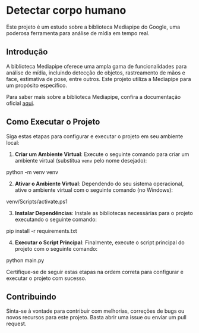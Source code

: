 # Detectar corpo humano

Este projeto é um estudo sobre a biblioteca Mediapipe do Google, uma poderosa ferramenta para análise de mídia em tempo real.

## Introdução

A biblioteca Mediapipe oferece uma ampla gama de funcionalidades para análise de mídia, incluindo detecção de objetos, rastreamento de mãos e face, estimativa de pose, entre outros. Este projeto utiliza a Mediapipe para um propósito específico.

Para saber mais sobre a biblioteca Mediapipe, confira a documentação oficial [aqui](https://google.github.io/mediapipe/).

## Como Executar o Projeto

Siga estas etapas para configurar e executar o projeto em seu ambiente local:

1. **Criar um Ambiente Virtual**: Execute o seguinte comando para criar um ambiente virtual (substitua `venv` pelo nome desejado):

python -m venv venv

2. **Ativar o Ambiente Virtual**: Dependendo do seu sistema operacional, ative o ambiente virtual com o seguinte comando (no Windows):

venv/Scripts/activate.ps1

3. **Instalar Dependências**: Instale as bibliotecas necessárias para o projeto executando o seguinte comando:

pip install -r requirements.txt

4. **Executar o Script Principal**: Finalmente, execute o script principal do projeto com o seguinte comando:

python main.py

Certifique-se de seguir estas etapas na ordem correta para configurar e executar o projeto com sucesso.

## Contribuindo

Sinta-se à vontade para contribuir com melhorias, correções de bugs ou novos recursos para este projeto. Basta abrir uma issue ou enviar um pull request.
